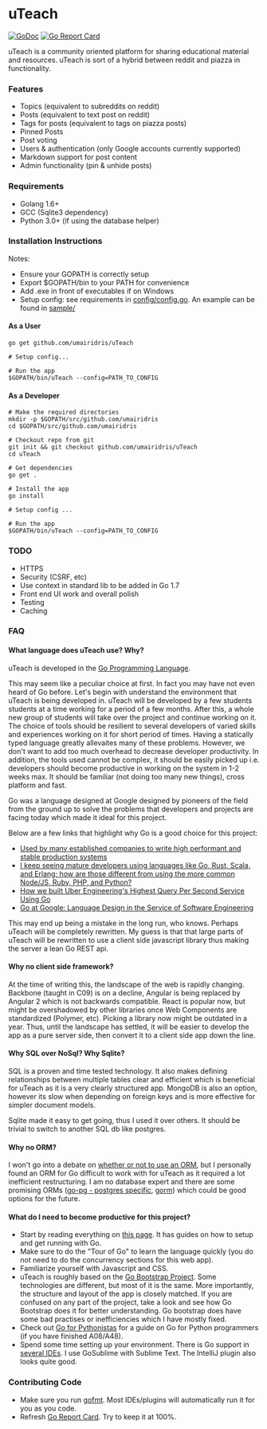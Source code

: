 # uTeach

[![GoDoc](https://godoc.org/github.com/umairidris/uTeach?status.svg)](https://godoc.org/github.com/umairidris/uTeach)
[![Go Report Card](https://goreportcard.com/badge/github.com/UmairIdris/uTeach)](https://goreportcard.com/report/github.com/umairidris/uTeach)

uTeach is a community oriented platform for sharing educational material and resources. uTeach is sort of a hybrid between reddit and piazza in functionality.


### Features
- Topics (equivalent to subreddits on reddit)
- Posts (equivalent to text post on reddit)
- Tags for posts (equivalent to tags on piazza posts)
- Pinned Posts
- Post voting
- Users & authentication (only Google accounts currently supported)
- Markdown support for post content
- Admin functionality (pin & unhide posts)

### Requirements
- Golang 1.6+
- GCC (Sqlite3 dependency)
- Python 3.0+ (if using the database helper)

### Installation Instructions
Notes:
- Ensure your GOPATH is correctly setup
- Export $GOPATH/bin to your PATH for convenience
- Add .exe in front of executables if on Windows
- Setup config: see requirements in [config/config.go](config/config.go). An example can be found in [sample/](sample/)


#### As a User
```
go get github.com/umairidris/uTeach

# Setup config...

# Run the app
$GOPATH/bin/uTeach --config=PATH_TO_CONFIG
```

#### As a Developer
```
# Make the required directories
mkdir -p $GOPATH/src/github.com/umairidris
cd $GOPATH/src/github.com/umairidris

# Checkout repo from git
git init && git checkout github.com/umairidris/uTeach
cd uTeach

# Get dependencies
go get .

# Install the app
go install

# Setup config ...

# Run the app
$GOPATH/bin/uTeach --config=PATH_TO_CONFIG
```

### TODO
- HTTPS
- Security (CSRF, etc)
- Use context in standard lib to be added in Go 1.7
- Front end UI work and overall polish
- Testing
- Caching

### FAQ

#### What language does uTeach use? Why?
uTeach is developed in the [Go Programming Language](https://golang.org/).

This may seem like a peculiar choice at first. In fact you may have not even heard of Go before.
Let's begin with understand the environment that uTeach is being developed in.
uTeach will be developed by a few students students at a time working for a period of a few months.
After this, a whole new group of students will take over the project and continue working on it.
The choice of tools should be resilient to several developers of varied skills and experiences working on it for short period of times.
Having a statically typed language greatly allevaites many of these problems.
However, we don't want to add too much overhead to decrease developer productivity.
In addition, the tools used cannot be complex, it should be easily picked up i.e. developers should become productive in working on the system in 1-2 weeks max.
It should be familiar (not doing too many new things), cross platform and fast.

Go was a language designed at Google designed by pioneers of the field from the ground up to solve the problems that developers and projects are facing today which made it ideal for this project.


Below are a few links that highlight why Go is a good choice for this project:
- [Used by many established companies to write high performant and stable production systems](https://github.com/golang/go/wiki/GoUsers)
- [I keep seeing mature developers using languages like Go, Rust, Scala, and Erlang; how are those different from using the more common Node/JS, Ruby, PHP, and Python?](https://www.reddit.com/r/webdev/comments/2y3cbf)
- [How we built Uber Engineering's Highest Query Per Second Service Using Go](https://eng.uber.com/go-geofence/)
- [Go at Google: Language Design in the Service of Software Engineering](https://talks.golang.org/2012/splash.article)

This may end up being a mistake in the long run, who knows. Perhaps uTeach will be completely rewritten.
My guess is that that large parts of uTeach will be rewritten to use a client side javascript library thus making the server a lean Go REST api.

#### Why no client side framework?
At the time of writing this, the landscape of the web is rapidly changing.
Backbone (taught in C09) is on a decline, Angular is being replaced by Angular 2 which is not backwards compatible.
React is popular now, but might be overshadowed by other libraries once Web Components are standardized (Polymer, etc).
Picking a library now might be outdated in a year.
Thus, until the landscape has settled, it will be easier to develop the app as a pure server side, then convert it to a client side app down the line.

#### Why SQL over NoSql? Why Sqlite?
SQL is a proven and time tested technology.
It also makes defining relationships between multiple tables clear and efficient which is beneficial for uTeach as it is a very clearly structured app.
MongoDB is also an option, however its slow when depending on foreign keys and is more effective for simpler document models.

Sqlite made it easy to get going, thus I used it over others. It should be trivial to switch to another SQL db like postgres.

#### Why no ORM?
I won't go into a debate on [whether or not to use an ORM](https://www.google.ca/search?q=should+i+use+an+orm+or+not), but I personally found an ORM for Go difficult to work with for uTeach as it required a lot inefficient restructuring.
I am no database expert and there are some promising ORMs ([go-pg - postgres specific](https://github.com/go-pg/pg), [gorm](https://github.com/jinzhu/gorm)) which could be good options for the future.

#### What do I need to become productive for this project?
- Start by reading everything on [this page](https://golang.org/doc/). It has guides on how to setup and get running with Go.
- Make sure to do the "Tour of Go" to learn the language quickly (you do not need to do the concurrency sections for this web app).
- Familiarize yourself with Javascript and CSS.
- uTeach is roughly based on the [Go Bootstrap Project](http://go-bootstrap.io/). Some technologies are different, but most of it is the same. More importantly, the structure and layout of the app is closely matched. If you are confused on any part of the project, take a look and see how Go Bootstrap does it for better understanding. Go bootstrap does have some bad practises or inefficiencies which I have mostly fixed.
- Check out [Go for Pythonistas](http://s3.amazonaws.com/golangweekly/go_for_pythonistas.pdf) for a guide on Go for Python programmers (if you have finished A08/A48).
- Spend some time setting up your environment. There is Go support in [several IDEs](https://github.com/golang/go/wiki/IDEsAndTextEditorPlugins). I use GoSublime with Sublime Text. The IntelliJ plugin also looks quite good.

### Contributing Code

- Make sure you run [gofmt](https://golang.org/cmd/gofmt/). Most IDEs/plugins will automatically run it for you as you code.
- Refresh [Go Report Card](https://goreportcard.com/report/github.com/umairidris/uTeach). Try to keep it at 100%.
